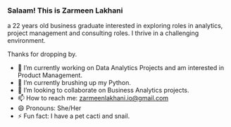 ### Salaam! This is Zarmeen Lakhani
a 22 years old business graduate interested in exploring roles in analytics, project management and consulting roles. I thrive in a challenging environment.

Thanks for dropping by.

- 🔭 I’m currently working on Data Analytics Projects and am interested in Product Management.
- 🌱 I’m currently brushing up my Python.
- 👯 I’m looking to collaborate on Business Analytics projects.
- 📫 How to reach me: zarmeenlakhani.io@gmail.com
- 😄 Pronouns: She/Her
- ⚡ Fun fact: I have a pet cacti and snail.
